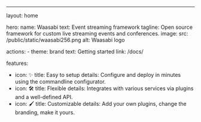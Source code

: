 ---
layout: home

hero:
  name: Waasabi
  text: Event streaming framework
  tagline: Open source framework for custom live streaming events and conferences.
  image:
    src: /public/static/waasabi256.png
    alt: Waasabi logo

  actions:
    - theme: brand
      text: Getting started
      link: /docs/

features:
  - icon: ✨
    title: Easy to setup
    details: Configure and deploy in minutes using the commandline configurator.
  - icon: 🛠️
    title: Flexible
    details: Integrates with various services via plugins and a well-defined API.
  - icon: 🖌️
    title: Customizable
    details: Add your own plugins, change the branding, make it yours.

